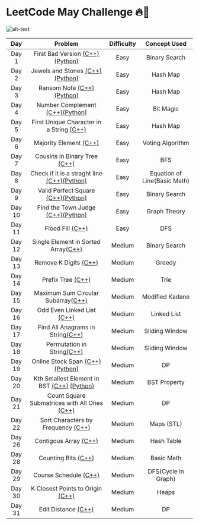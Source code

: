 # LeetCode May Challenge :fire:🧠
![alt-text](https://assets.leetcode.com/static_assets/public/images/LeetCode_Sharing.png "Leetcode May Challenge")


|Day | Problem | Difficulty|Concept Used
|:---:|:------:|:---------:|:---:| 
|Day 1|First Bad Version [(C++)](https://github.com/atjustbeinghumaid/coding-problems/blob/master/Leetcode%20May%20Challenge/Day%201:%20First%20Bad%20Version%20(C%2B%2B))[(Python)](https://github.com/atjustbeinghumaid/coding-problems/blob/master/Leetcode%20May%20Challenge/Day%201:%20First%20Bad%20Version%20(Python))|Easy|Binary Search|
|Day 2|Jewels and Stones [(C++)](https://github.com/atjustbeinghumaid/coding-problems/blob/master/Leetcode%20May%20Challenge/Day%202:%20Jewels%20and%20Stones%20(C%2B%2B))[(Python)]()| Easy|Hash Map|
|Day 3|Ransom Note [(C++)](https://github.com/atjustbeinghumaid/coding-problems/blob/master/Leetcode%20May%20Challenge/Day%203:%20Ransom%20Note%20(C%2B%2B))[(Python)]()| Easy|Hash Map|
|Day 4|Number Complement [(C++)](https://github.com/atjustbeinghumaid/coding-problems/blob/master/Leetcode%20May%20Challenge/Day%204:%20Number%20Complement%20(C%2B%2B))[(Python)]()|Easy|Bit Magic|
|Day 5|First Unique Character in a String [(C++)](https://github.com/atjustbeinghumaid/coding-problems/blob/master/Leetcode%20May%20Challenge/Day%205:%20First%20Unique%20Character%20in%20a%20String%20(C%2B%2B))|Easy|Hash Map|
|Day 6|Majority Element [(C++)](https://github.com/atjustbeinghumaid/coding-problems/blob/master/Leetcode%20May%20Challenge/Day%206:%20Majority%20Element%20(C%2B%2B))|Easy|Voting Algorithm|
|Day 7|Cousins in Binary Tree [(C++)](https://github.com/atjustbeinghumaid/coding-problems/blob/master/Leetcode%20May%20Challenge/Day%207:%20Cousins%20in%20Binary%20Tree%20(C%2B%2B))|Easy|BFS|
|Day 8|Check if it is a straght line [(C++)](https://github.com/atjustbeinghumaid/coding-problems/blob/master/Leetcode%20May%20Challenge/Day%208:%20Check%20if%20it%20is%20Straight%20Line%20(C%2B%2B))[(Python)](https://github.com/atjustbeinghumaid/coding-problems/blob/master/Leetcode%20May%20Challenge/Day%208:%20Check%20if%20it%20is%20Straight%20Line%20(Python))|Easy|Equation of Line(Basic Math)|
|Day 9|Valid Perfect Square [(C++)](https://github.com/atjustbeinghumaid/coding-problems/blob/master/Leetcode%20May%20Challenge/Day%209:%20Valid%20Perfect%20Square%20(C%2B%2B))[(Python)](https://github.com/atjustbeinghumaid/coding-problems/blob/master/Leetcode%20May%20Challenge/Day%209:%20Valid%20Perfect%20Square%20(Python))|Easy|Binary Search|
|Day 10| Find the Town Judge [(C++)](https://github.com/atjustbeinghumaid/coding-problems/blob/master/Leetcode%20May%20Challenge/Day%2010:%20Find%20the%20Town%20Judge%20(C%2B%2B))[(Python)](https://github.com/atjustbeinghumaid/coding-problems/blob/master/Leetcode%20May%20Challenge/Day%2010:%20Find%20the%20Town%20Judge%20(Python))|Easy|Graph Theory|
|Day 11| Flood Fill [(C++)](https://github.com/atjustbeinghumaid/coding-problems/blob/master/Leetcode%20May%20Challenge/Day%2010:%20Find%20the%20Town%20Judge%20(C%2B%2B))|Easy|DFS|
|Day 12|Single Element in Sorted Array[(C++)](https://github.com/atjustbeinghumaid/coding-problems/blob/master/Leetcode%20May%20Challenge/Day%2012:%20Single%20Element%20in%20Sorted%20Array%20(C%2B%2B))|Medium|Binary Search|
|Day 13| Remove K Digits [(C++)](https://github.com/atjustbeinghumaid/coding-problems/blob/master/Leetcode%20May%20Challenge/Day%2013:%20Remove%20K%20Digits%20(C%2B%2B))|Medium|Greedy|
|Day 14| Prefix Tree [(C++)](https://github.com/atjustbeinghumaid/coding-problems/blob/master/Leetcode%20May%20Challenge/Day%2014:%20Prefix%20Tree%20(C%2B%2B))|Medium|Trie|
|Day 15|Maximum Sum Circular Subarray[(C++)](https://github.com/atjustbeinghumaid/coding-problems/blob/master/Leetcode%20May%20Challenge/Day%2015:%20Maximum%20Sum%20Circular%20Subarray%20(C%2B%2B))|Medium|Modified Kadane| 
|Day 16|Odd Even Linked List [(C++)](https://github.com/atjustbeinghumaid/coding-problems/blob/master/Leetcode%20May%20Challenge/Day%2016:%20Odd%20Even%20Linked%20List%20(C%2B%2B))|Medium|Linked List|
|Day 17| Find All Anagrams in String[(C++)](https://github.com/atjustbeinghumaid/coding-problems/blob/master/Leetcode%20May%20Challenge/Day%2017:%20Find%20All%20Anagrams%20in%20a%20String%20(C%2B%2B))|Medium|Sliding Window|
|Day 18|Permutation in String[(C++)](https://github.com/atjustbeinghumaid/coding-problems/blob/master/Leetcode%20May%20Challenge/Day%2018:%20Permutation%20in%20String%20(C%2B%2B))|Medium|Sliding Window|
|Day 19|Online Stock Span [(C++)](https://github.com/atjustbeinghumaid/coding-problems/blob/master/Leetcode%20May%20Challenge/Day%2019:%20Online%20Stock%20Span%20(C%2B%2B)) [(Python)](https://github.com/atjustbeinghumaid/coding-problems/blob/master/Leetcode%20May%20Challenge/Day%2019:%20Online%20Stock%20Span%20(Python))|Medium|DP|
Day 20| Kth Smallest Element in BST [(C++)](https://github.com/atjustbeinghumaid/coding-problems/blob/master/Leetcode%20May%20Challenge/Day%2020:%20Kth%20Smallest%20Element%20in%20BST%20(C%2B%2B)) [(Python)](https://github.com/atjustbeinghumaid/coding-problems/blob/master/Leetcode%20May%20Challenge/Day%2020:%20Kth%20Largest%20Element%20in%20BST%20(Python))|Medium|BST Property|
|Day 21|Count Square Submatrices with All Ones [(C++)](https://github.com/atjustbeinghumaid/coding-problems/blob/master/Leetcode%20May%20Challenge/Day%2021:%20Count%20Square%20Submatrices%20with%20All%20Ones%20(C%2B%2B))|Medium|DP|
|Day 22|Sort Characters by Frequency [(C++)](https://github.com/atjustbeinghumaid/coding-problems/blob/master/Leetcode%20May%20Challenge/Day%2022:%20Sort%20Characters%20By%20Frequency%20(C%2B%2B))|Medium|Maps (STL)|
|Day 26| Contigous Array [(C++)](https://github.com/atjustbeinghumaid/coding-problems/blob/master/Leetcode%20May%20Challenge/Day%2026:%20Contigous%20Array%20(C%2B%2B))|Medium|Hash Table|
Day 28| Counting Bits [(C++)](https://github.com/atjustbeinghumaid/coding-problems/blob/master/Leetcode%20May%20Challenge/Day%2028:%20Counting%20Bits%20(C%2B%2B))|Medium|Basic Math
Day 29| Course Schedule [(C++)](https://github.com/atjustbeinghumaid/coding-problems/blob/master/Leetcode%20May%20Challenge/Day%2029:%20Course%20Schedule%20(C%2B%2B))|Medium|DFS(Cycle in Graph)|
|Day 30| K Closest Points to Origin [(C++)](https://github.com/atjustbeinghumaid/coding-problems/blob/master/Leetcode%20May%20Challenge/Day%2030:%20K%20Closest%20Points%20to%20Origin)|Medium|Heaps|
|Day 31| Edit Distance [(C++)](https://github.com/atjustbeinghumaid/coding-problems/blob/master/Leetcode%20May%20Challenge/Day%2031:%20Edit%20Distance%20(C%2B%2B))|Medium|DP|
